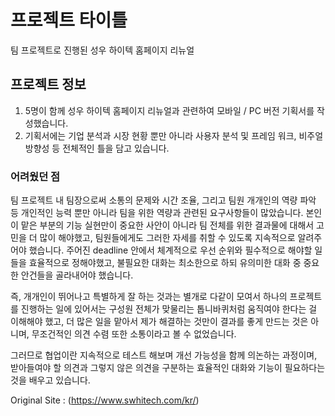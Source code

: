 # 프로젝트 타이틀

팀 프로젝트로 진행된 성우 하이텍 홈페이지 리뉴얼

## 프로젝트 정보

1. 5명이 함께 성우 하이텍 홈페이지 리뉴얼과 관련하여 모바일 / PC 버전 기획서를 작성했습니다.
2. 기획서에는 기업 분석과 시장 현황 뿐만 아니라 사용자 분석 및 프레임 워크, 비주얼 방향성 등 전체적인 틀을 담고 있습니다.

### 어려웠던 점

팀 프로젝트 내 팀장으로써 소통의 문제와 시간 조율, 그리고 팀원 개개인의 역량 파악 등 개인적인 능력 뿐만 아니라 팀을 위한 역량과 관련된 요구사항들이 많았습니다. 
본인이 맡은 부분의 기능 실현만이 중요한 사안이 아니라 팀 전체를 위한 결과물에 대해서 고민을 더 많이 해야했고,
팀원들에게도 그러한 자세를 취할 수 있도록 지속적으로 알려주어야 했습니다. 
주어진 deadline 안에서 체계적으로 우선 순위와 필수적으로 해야할 일들을 효율적으로 정해야했고, 
불필요한 대화는 최소한으로 하되 유의미한 대화 중 중요한 안건들을 골라내어야 했습니다.

즉, 개개인이 뛰어나고 특별하게 잘 하는 것과는 별개로 다같이 모여서 하나의 프로젝트를 진행하는 일에 있어서는 
구성원 전체가 맞물리는 톱니바퀴처럼 움직여야 한다는 걸 이해해야 했고,
더 많은 일을 맡아서 제가 해결하는 것만이 결과를 좋게 만드는 것은 아니며, 무조건적인 의견 수렴 또한 소통이라고 볼 수 없었습니다.

그러므로 협업이란 지속적으로 테스트 해보며 개선 가능성을 함께 의논하는 과정이며,
받아들여야 할 의견과 그렇지 않은 의견을 구분하는 효율적인 대화와 기능이 필요하다는 것을 배우고 있습니다.


Original Site : (https://www.swhitech.com/kr/)
